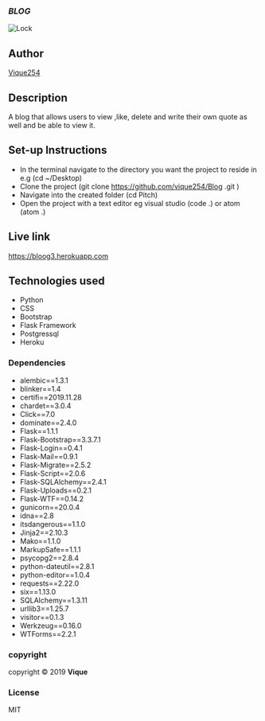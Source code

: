 ### ***BLOG***
![Lock](https://answersafrica.com/wp-content/uploads/2016/07/7_blogging-e1484908296381-640x360.jpg)

## Author
[Vique254](https://github.com/vique254)

## Description
A blog that allows users to view ,like, delete and write their own quote as well and be able to view it.

## Set-up Instructions
* In the terminal navigate to the directory you want the project to reside in e.g (cd ~/Desktop)
* Clone the project (git clone https://github.com/vique254/Blog .git )
* Navigate into the created folder (cd Pitch)
* Open the project with a text editor eg visual studio (code .) or atom (atom .)

## Live link
https://bloog3.herokuapp.com

## Technologies used
* Python
* CSS
* Bootstrap
* Flask Framework
* Postgressql
* Heroku
### Dependencies
* alembic==1.3.1
* blinker==1.4
* certifi==2019.11.28
* chardet==3.0.4
* Click==7.0
* dominate==2.4.0
* Flask==1.1.1
* Flask-Bootstrap==3.3.7.1
* Flask-Login==0.4.1
* Flask-Mail==0.9.1
* Flask-Migrate==2.5.2
* Flask-Script==2.0.6
* Flask-SQLAlchemy==2.4.1
* Flask-Uploads==0.2.1
* Flask-WTF==0.14.2
* gunicorn==20.0.4
* idna==2.8
* itsdangerous==1.1.0
* Jinja2==2.10.3
* Mako==1.1.0
* MarkupSafe==1.1.1
* psycopg2==2.8.4
* python-dateutil==2.8.1
* python-editor==1.0.4
* requests==2.22.0
* six==1.13.0
* SQLAlchemy==1.3.11
* urllib3==1.25.7
* visitor==0.1.3
* Werkzeug==0.16.0
* WTForms==2.2.1

###  copyright
copyright &copy; 2019  **Vique**
### License
MIT
